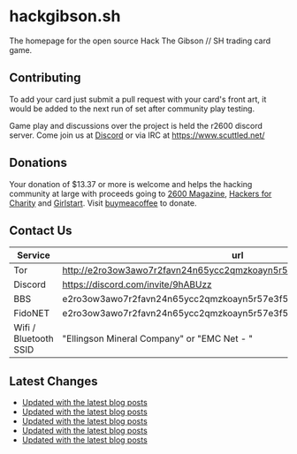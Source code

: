 # hackgibson.sh
The homepage for the open source Hack The Gibson // SH trading card game.


## Contributing

To add your card just submit a pull request with your card's front art, it would be added to the next run of set after community play testing.

Game play and discussions over the project is held the r2600 discord server. Come join us at [Discord](https://discord.com/invite/9hABUzz) or via IRC at https://www.scuttled.net/


## Donations

Your donation of $13.37 or more is welcome and helps the hacking community at large with proceeds going to [2600 Magazine](https://2600.com/), [Hackers for Charity](https://hackersforcharity.org) and [Girlstart](https://girlstart.org).  Visit [buymeacoffee](https://www.buymeacoffee.com/hackgibson.sh) to donate.


## Contact Us

Service | url
-|-
Tor | http://e2ro3ow3awo7r2favn24n65ycc2qmzkoayn5r57e3f56nvjwdcgg32ad.onion
Discord | https://discord.com/invite/9hABUzz
BBS | e2ro3ow3awo7r2favn24n65ycc2qmzkoayn5r57e3f56nvjwdcgg32ad.onion:23
FidoNET | e2ro3ow3awo7r2favn24n65ycc2qmzkoayn5r57e3f56nvjwdcgg32ad.onion:24554
Wifi / Bluetooth SSID | "Ellingson Mineral Company" or "EMC Net - <fidonet address>"

## Latest Changes
<!-- BLOG-POST-LIST:START -->
- [Updated with the latest blog posts](https://github.com/DFW2600/hackgibson.sh/commit/f15e372ab27893e4172bbd093de14343b2b0270e)
- [Updated with the latest blog posts](https://github.com/DFW2600/hackgibson.sh/commit/44dbde18e4d74b8f005f639e8ab4639a71bff2c3)
- [Updated with the latest blog posts](https://github.com/DFW2600/hackgibson.sh/commit/63e211b175a94fd5b263029c6d26579405396e60)
- [Updated with the latest blog posts](https://github.com/DFW2600/hackgibson.sh/commit/ed6ae4a8e2ec3a4f67b7fd4de6708e4955e5eb54)
- [Updated with the latest blog posts](https://github.com/DFW2600/hackgibson.sh/commit/ffd4c69875a71a69dd8694911ec10001952d4737)
<!-- BLOG-POST-LIST:END -->
